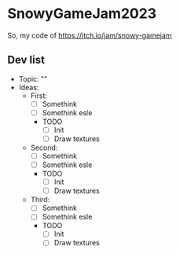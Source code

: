 # SnowyGameJam2023
So, my code of https://itch.io/jam/snowy-gamejam

## Dev list
- Topic: ""
- Ideas:
  - First:
    - [ ] Somethink
    - [ ] Somethink esle
    - TODO
      - [ ] Init
      - [ ] Draw textures

  - Second:
    - [ ] Somethink
    - [ ] Somethink esle
    - TODO
      - [ ] Init
      - [ ] Draw textures

  - Third:
    - [ ] Somethink
    - [ ] Somethink esle
    - TODO
      - [ ] Init
      - [ ] Draw textures
